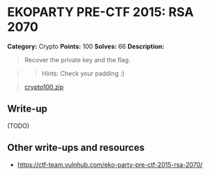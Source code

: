 # EKOPARTY PRE-CTF 2015: RSA 2070

**Category:** Crypto
**Points:** 100
**Solves:** 66
**Description:**

> Recover the private key and the flag.

>> Hints: Check your padding :)

>[crypto100.zip](crypto100.zip)

## Write-up

(TODO)

## Other write-ups and resources

* <https://ctf-team.vulnhub.com/eko-party-pre-ctf-2015-rsa-2070/>
